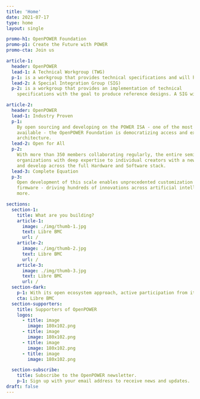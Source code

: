 ```yaml
---
title: 'Home'
date: 2021-07-17
type: home
layout: single

promo-h1: OpenPOWER Foundation
promo-p1: Create the Future with POWER
promo-cta: Join us

article-1:
  header: OpenPOWER
  lead-1: A Technical Workgroup (TWG)
  p-1: is a workgroup that provides technical specifications and will help define next-generation of the specifications, definitions, and the compliance of these specifications with primary output being specification documents.
  lead-2: A Special Integration Group (SIG)
  p-2: is a workgroup that provides an implementation of technical
    specifications with the goal to produce reference designs. A SIG will normally provide a reference design, a finished product, or help maintain project for direct usage.

article-2:
  header: OpenPOWER
  lead-1: Industry Proven
  p-1:
    By open sourcing and developing on the POWER ISA - one of the most sophisticated processor architectures
    available - the OpenPOWER Foundation is democratizing access and extending the reach of the RISC-based
    architecture.
  lead-2: Open for All
  p-2:
    With more than 350 members collaborating regularly, the entire semiconductor industry - from global
    organizations with deep expertise to individual creators with a new lens - can innovate with choice and build
    and develop across the full Hardware and Software stack.
  lead-3: Complete Equation
  p-3:
    Open development of this scale enables unprecedented customization across applications, operating systems and
    firmware - driving hundreds of innovations across artificial intelligence, supercomputing, hyperscale and
    more.

sections:
  section-1:
    title: What are you building?
    article-1:
      image: ./img/thumb-1.jpg
      text: Libre BMC
      url: /
    article-2:
      image: ./img/thumb-2.jpg
      text: Libre BMC
      url: /
    article-3:
      image: ./img/thumb-3.jpg
      text: Libre BMC
      url: /
  section-dark:
    p-1: With its open ecosystem approach, active participation from its global membership base and powerful foundation of the POWER ISA, the OpenPOWER Foundation is the premiere organization to facilitate truly effective collaboration and drive meaningful, accessible innovation across the open hardware industry.
    cta: Libre BMC
  section-supporters:
    title: Supporters of OpenPOWER
    logos:
      - title: image
        image: 180x102.png
      - title: image
        image: 180x102.png
      - title: image
        image: 180x102.png
      - title: image
        image: 180x102.png

  section-subscribe:
    title: Subscribe to the OpenPOWER newsletter.
    p-1: Sign up with your email address to receive news and updates.
draft: false
---
```

